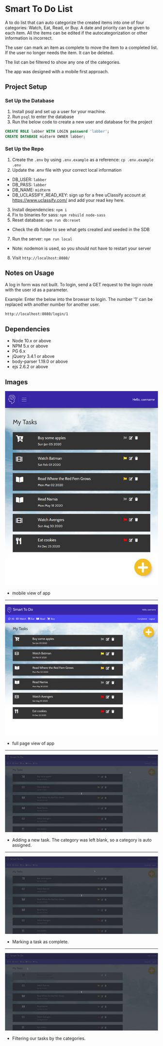 # Smart To Do List

A to do list that can auto categorize the created items into one of four categories: Watch, Eat, Read, or Buy. A date and priority can be given to each item. All the items can be edited if the autocategorization or other information is incorrect.

The user can mark an item as complete to move the item to a completed list. If the user no longer needs the item. It can be deleted.

The list can be filtered to show any one of the categories.

The app was designed with a mobile first approach.

## Project Setup

### Set Up the Database

1. Install psql and set up a user for your machine.
2. Run `psql` to enter the database
3. Run the below code to create a new user and database for the project

```sql
CREATE ROLE labber WITH LOGIN password 'labber';
CREATE DATABASE midterm OWNER labber;
```

### Set Up the Repo

1. Create the `.env` by using `.env.example` as a reference: `cp .env.example .env`
2. Update the .env file with your correct local information

- DB_USER: `labber`
- DB_PASS: `labber`
- DB_NAME: `midterm`
- DB_UCLASSIFY_READ_KEY: sign up for a free uClassify account at https://www.uclassify.com/ and add your read key here.

3. Install dependencies: `npm i`
4. Fix to binaries for sass: `npm rebuild node-sass`
5. Reset database: `npm run db:reset`

- Check the db folder to see what gets created and seeded in the SDB

7. Run the server: `npm run local`

- Note: nodemon is used, so you should not have to restart your server

8. Visit `http://localhost:8080/`

## Notes on Usage

A log in form was not built. To login, send a GET request to the login route with the user id as a parameter.

Example: Enter the below into the browser to login. The number '1' can be replaced with another number for another user.

```
http://localhost:8080/login/1
```

## Dependencies

- Node 10.x or above
- NPM 5.x or above
- PG 6.x
- jQuery 3.4.1 or above
- body-parser 1.19.0 or above
- ejs 2.6.2 or above

## Images

![Mobile view](https://raw.githubusercontent.com/fgfl/Smart-TODO-List/master/doc/mobileView.png)

- mobile view of app

---

![Full page view](https://raw.githubusercontent.com/fgfl/Smart-TODO-List/master/doc/fullPageView.png)

- full page view of app

---

![Add new task](https://raw.githubusercontent.com/fgfl/Smart-TODO-List/master/doc/AddNewTask.gif)

- Adding a new task. The category was left blank, so a category is auto assigned.

---

![Completing a task](https://raw.githubusercontent.com/fgfl/Smart-TODO-List/master/doc/CompleteTask.gif)

- Marking a task as complete.

---

![Filter task list](https://raw.githubusercontent.com/fgfl/Smart-TODO-List/master/doc/FilterTask.gif)

- Filtering our tasks by the categories.
